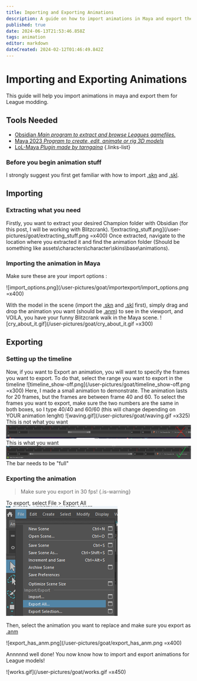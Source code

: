 ```yaml
---
title: Importing and Exporting Animations
description: A guide on how to import animations in Maya and export then for League modding
published: true
date: 2024-06-13T21:53:46.858Z
tags: animation
editor: markdown
dateCreated: 2024-02-12T01:46:49.842Z
---
```


# Importing and Exporting Animations
This guide will help you import animations in maya and export them for League modding.

## Tools Needed
-   [Obsidian *Main program to extract and browse Leagues gamefiles.*](/core-guides/tools/obsidian)
- [Maya 2023 *Program to create, edit, animate or rig 3D models*](/core-guides/tools/maya)
- [LoL-Maya *Plugin made by tarngaina*](https://github.com/tarngaina/lol_maya)
{.links-list}

### Before you begin animation stuff
I strongly suggest you first get familiar with how to import [.skn](/en/specific-guide/filetypes) and [.skl](/en/specific-guide/filetypes#skl).

## Importing

### Extracting what you need

Firstly, you want to extract your desired Champion folder with Obsidian (for this post, I will be working with Blitzcrank). 
![extracting_stuff.png](/user-pictures/goat/extracting_stuff.png =x400)
Once extracted, navigate to the location where you extracted it and find the animation folder (Should be something like assets\characters\character\skins\base\animations).

### Importing the animation in Maya

Make sure these are your import options :

![import_options.png](/user-pictures/goat/importexport/import_options.png =x400)


With the model in the scene (import the [.skn](/en/specific-guide/filetypes) and [.skl](/en/specific-guide/filetypes#skl) first), simply drag and drop the animation you want (should be [.anm](/en/specific-guide/filetypes)) to see in the viewport, and VOILA, you have your funny Blitzcrank walk in the Maya scene.
![cry_about_it.gif](/user-pictures/goat/cry_about_it.gif =x300)

## Exporting
### Setting up the timeline
Now, if you want to Export an animation, you will want to specify the frames you want to export. To do that, select the range you want to export in the timeline 
![timeline_show-off.png](/user-pictures/goat/timeline_show-off.png =x300)
Here, I made a small animation to demonstrate. The animation lasts for 20 frames, but the frames are between frame 40 and 60. To select the frames you want to export, make sure the two numbers are the same in both boxes, so I type 40/40 and 60/60 (this will change depending on YOUR animation lenght)
![waving.gif](/user-pictures/goat/waving.gif =x325)
This is not what you want
![timeline_specification.png](/user-pictures/goat/timeline_specification.png)
This is what you want
![timeline_specification2.png](/user-pictures/goat/timeline_specification2.png)
The bar needs to be "full"

### Exporting the animation

>Make sure you export in 30 fps!
>{.is-warning}

To export, select File > Export All 
![export_all.png](/user-pictures/goat/export_all.png)

Then, select the animation you want to replace and make sure you export as [.anm](/en/specific-guide/filetypes)

![export_has_anm.png](/user-pictures/goat/export_has_anm.png =x400)

Annnnnd well done! You now know how to import and export animations for League models!

![works.gif](/user-pictures/goat/works.gif =x450)



